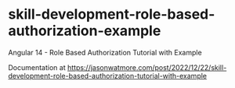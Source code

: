 # skill-development-role-based-authorization-example

Angular 14 - Role Based Authorization Tutorial with Example

Documentation at https://jasonwatmore.com/post/2022/12/22/skill-development-role-based-authorization-tutorial-with-example